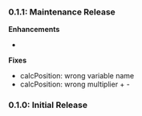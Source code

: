 ### 0.1.1: Maintenance Release

**Enhancements**

- 


**Fixes**

- calcPosition: wrong variable name
- calcPosition: wrong multiplier + -


### 0.1.0: Initial Release
